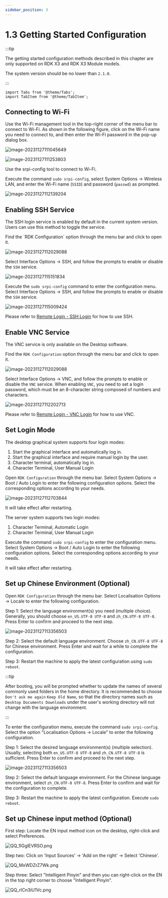 ```yaml
---
sidebar_position: 3
---
```

# 1.3 Getting Started Configuration

:::tip

The getting started configuration methods described in this chapter are only supported on RDK X3 and RDK X3 Module models.

The system version should be no lower than `2.1.0`.

:::

```mdx-code-block
import Tabs from '@theme/Tabs';
import TabItem from '@theme/TabItem';
```

## Connecting to Wi-Fi

<Tabs groupId="rdk-type">
<TabItem value="desktop" label="Desktop">

Use the Wi-Fi management tool in the top-right corner of the menu bar to connect to Wi-Fi. As shown in the following figure, click on the Wi-Fi name you need to connect to, and then enter the Wi-Fi password in the pop-up dialog box.

![image-20231127111045649](../../../../../static/img/01_Quick_start/image/configuration_wizard/20250507-160653.jpg)

![image-20231127111253803](../../../../../static/img/01_Quick_start/image/configuration_wizard/20250507-160732.jpg)

</TabItem>

<TabItem value="server" label="Server">

Use the srpi-config tool to connect to Wi-Fi.

Execute the command `sudo srpi-config`, select System Options -> Wireless LAN, and enter the Wi-Fi name (`SSID`) and password (`passwd`) as prompted.

![image-20231127112139204](../../../../../static/img/01_Quick_start/image/configuration_wizard/image-20231127112139204.png)

</TabItem>
</Tabs>

## Enabling SSH Service

The SSH login service is enabled by default in the current system version. Users can use this method to toggle the service.

<Tabs groupId="rdk-type">
<TabItem value="desktop" label="Desktop">
Find the `RDK Configuration` option through the menu bar and click to open it.

![image-20231127112029088](../../../../../static/img/01_Quick_start/image/configuration_wizard/20250507-160737.jpg)

Select Interface Options -> SSH, and follow the prompts to enable or disable the `SSH` service.

![image-20231127115151834](../../../../../static/img/01_Quick_start/image/configuration_wizard/20250507-160740.jpg)

</TabItem>

<TabItem value="server" label="Server">

Execute the `sudo srpi-config` command to enter the configuration menu. Select Interface Options -> SSH, and follow the prompts to enable or disable the `SSH` service.

![image-20231127115009424](../../../../../static/img/01_Quick_start/image/configuration_wizard/20250507-160737.jpg)

</TabItem>

</Tabs>

Please refer to [Remote Login - SSH Login](./remote_login#ssh) for how to use SSH.

## Enable VNC Service

The VNC service is only available on the Desktop software.

<Tabs groupId="rdk-type">
<TabItem value="desktop" label="Desktop">

Find the `RDK Configuration` option through the menu bar and click to open it.

![image-20231127112029088](../../../../../static/img/01_Quick_start/image/configuration_wizard/20250507-160737.jpg)

Select Interface Options -> VNC, and follow the prompts to enable or disable the `VNC` service. When enabling `VNC`, you need to set a login password, which must be an 8-character string composed of numbers and characters.

![image-20231127112202713](../../../../../static/img/01_Quick_start/image/configuration_wizard/20250507-160744.jpg)

</TabItem>
</Tabs>

Please refer to [Remote Login - VNC Login](./remote_login#vnc-login) for how to use VNC.

## Set Login Mode

<Tabs groupId="rdk-type">
<TabItem value="desktop" label="Desktop">

The desktop graphical system supports four login modes:

1. Start the graphical interface and automatically log in.
2. Start the graphical interface and require manual login by the user.
3. Character terminal, automatically log in.
4. Character Terminal, User Manual Login

Open `RDK Configuration` through the menu bar. Select System Options -> Boot / Auto Login to enter the following configuration options. Select the corresponding options according to your needs.

![image-20231127112703844](../../../../../static/img/01_Quick_start/image/configuration_wizard/image-20231127112703844.png)

It will take effect after restarting.

</TabItem>

<TabItem value="server" label="Server">

The server system supports two login modes:

1. Character Terminal, Automatic Login
2. Character Terminal, User Manual Login

Execute the command `sudo srpi-config` to enter the configuration menu. Select System Options -> Boot / Auto Login to enter the following configuration options. Select the corresponding options according to your needs.

It will take effect after restarting.

</TabItem>
</Tabs>

## Set up Chinese Environment (Optional)

<Tabs groupId="rdk-type">
<TabItem value="desktop" label="Desktop">

Open `RDK Configuration` through the menu bar. Select Localisation Options -> Locale to enter the following configuration.

Step 1: Select the language environment(s) you need (multiple choice). Generally, you should choose `en_US.UTF-8 UTF-8` and `zh_CN.UTF-8 UTF-8`. Press Enter to confirm and proceed to the next step.

![image-20231127113356503](../../../../../static/img/01_Quick_start/image/configuration_wizard/image-20231127113356503.png)

Step 2: Select the default language environment. Choose `zh_CN.UTF-8 UTF-8` for Chinese environment. Press Enter and wait for a while to complete the configuration.

Step 3: Restart the machine to apply the latest configuration using `sudo reboot`.

:::tip

After booting, you will be prompted whether to update the names of several commonly used folders in the home directory.
It is recommended to choose `Don't ask me again` `Keep Old Name`, so that the directory names such as `Desktop Documents Downloads` under the user's working directory will not change with the language environment.

:::

</TabItem>

<TabItem value="server" label="Server">

To enter the configuration menu, execute the command `sudo srpi-config`. Select the option "Localisation Options -> Locale" to enter the following configuration.

Step 1: Select the desired language environment(s) (multiple selection). Usually, selecting both `en_US.UTF-8 UTF-8` and `zh_CN.UTF-8 UTF-8` is sufficient. Press Enter to confirm and proceed to the next step.

![image-20231127113356503](../../../../../static/img/01_Quick_start/image/configuration_wizard/image-20231127113356503.png)

Step 2: Select the default language environment. For the Chinese language environment, select `zh_CN.UTF-8 UTF-8`. Press Enter to confirm and wait for the configuration to complete.

Step 3: Restart the machine to apply the latest configuration. Execute `sudo reboot`.

</TabItem>
</Tabs>

## Set up  Chinese input method (Optional)

<Tabs groupId="rdk-type">
<TabItem value="desktop" label="Desktop">

First step: Locate the EN input method icon on the desktop, right-click and select Preferences.

![QQ_1IGglEVRSO.png](../../../../../static/img/01_Quick_start/image/configuration_wizard/20250507-160754.jpg)

Step two: Click on 'Input Sources' -> 'Add on the right' -> Select 'Chinese'.

![QQ_MxWDZrZ7Wk.png](../../../../../static/img/01_Quick_start/image/configuration_wizard/20250507-160757.jpg)

Step three: Select "Intelligent Pinyin" and then you can right-click on the EN in the top right corner to choose "Intelligent Pinyin".

![QQ_rICn3iU1Vc.png](../../../../../static/img/01_Quick_start/image/configuration_wizard/20250507-160805.jpg)

</TabItem>
</Tabs>
